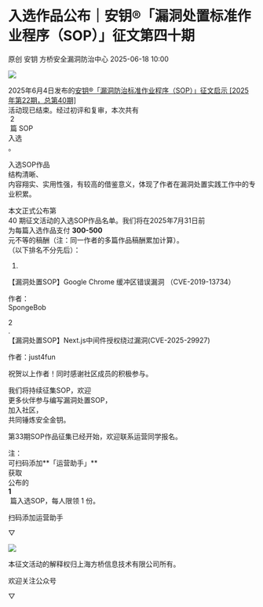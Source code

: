 #  入选作品公布｜安钥®「漏洞处置标准作业程序（SOP）」征文第四十期  
原创 安钥  方桥安全漏洞防治中心   2025-06-18 10:00  
  
![](https://mmbiz.qpic.cn/sz_mmbiz_png/2JVOUiaJORTv009OEE2avC3FfXpB5FZF8tsokyNVpG3seibFIh6TpBN0NACNARUSKGt7EnO6r2Mb9ribvBOEzROSg/640?wx_fmt=png&from=appmsg "")  
  
2025年6月4日发布的[安钥®「漏洞防治标准作业程序（SOP）」征文启示 [2025年第22期，总第40期]](https://mp.weixin.qq.com/s?__biz=Mzk0OTQzMDI4Mg==&mid=2247484865&idx=1&sn=8b1d3df35de589153681dbd36d404672&scene=21#wechat_redirect)  
活动现已结束。经过初评和复审，本次共有  
 2  
 篇 SOP   
入选  
。  
  
入选SOP作品  
结构清晰、  
内容翔实、实用性强，有较高的借鉴意义，体现了作者在漏洞处置实践工作中的专业积累。  
  
本文正式公布第   
40 期征文活动的入选SOP作品名单。我们将在2025年7月31日前  
为每篇入选作品支付 **300-500**  
元不等的稿酬（注：同一作者的多篇作品稿酬累加计算）。  
（以下排名不分先后）：  
  
1.  
【漏洞处置SOP】Google Chrome 缓冲区错误漏洞 （CVE-2019-13734）  
  
作者：  
SpongeBob  
  
2  
.  
【漏洞处置SOP】Next.js中间件授权绕过漏洞(CVE-2025-29927)  
  
作者：just4fun  
  
祝贺以上作者！同时感谢社区成员的积极参与。  
  
我们将持续征集SOP，欢迎  
更多伙伴参与编写漏洞处置SOP，  
加入社区，  
共同锤炼安全金钥。  
  
第33期SOP作品征集已经开始，欢迎联系运营同学报名。  
  
注：  
可扫码添加**「运营助手」**  
获取  
公布的   
**1**  
 篇入选SOP，每人限领 1 份。  
  
  
扫码添加运营助手  
  
▽  
  
![](https://mmbiz.qpic.cn/sz_mmbiz_png/2JVOUiaJORTs0BYdgedlDZlsLV4xZ0ibUnRljKAMsTq37lxLQCBBuo5pgf5iahvEaL4rAfHY9wR2fyE2M8e9V2k4g/640?wx_fmt=png&from=appmsg "")  
  
本征文活动的解释权归上海方桥信息技术有限公司所有。  
  
  
欢迎关注公众号  
  
▽  
  
  
  
